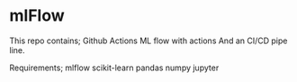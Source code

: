 # mlFlow
This repo contains;
Github Actions
ML flow with actions
And an CI/CD pipe line.


Requirements;
mlflow
scikit-learn
pandas
numpy
jupyter


